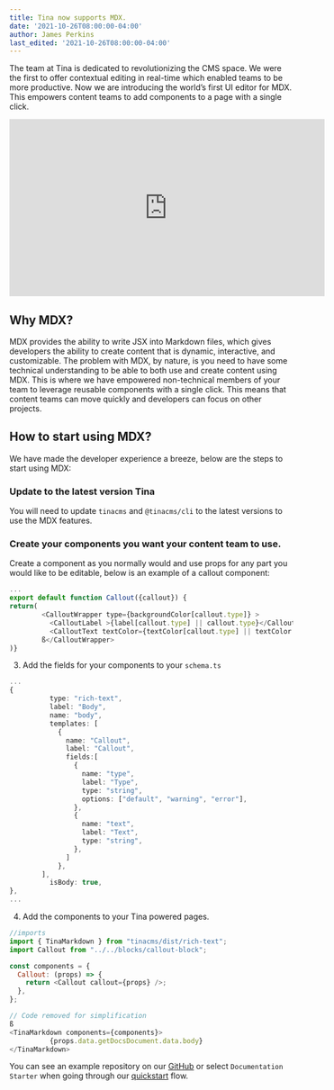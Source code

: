 ```yaml
---
title: Tina now supports MDX.
date: '2021-10-26T08:00:00-04:00'
author: James Perkins
last_edited: '2021-10-26T08:00:00-04:00'
---
```


The team at Tina is dedicated to revolutionizing the CMS space. We were the first to offer contextual editing in real-time which enabled teams to be more productive. Now we are introducing the world’s first UI editor for MDX. This empowers content teams to add components to a page with a single click. 

<iframe width="560" height="315" src="https://www.youtube.com/embed/yYysK7rCNM4" title="YouTube video player" frameborder="0" allow="accelerometer; autoplay; clipboard-write; encrypted-media; gyroscope; picture-in-picture" allowfullscreen="true"></iframe>

## Why MDX?

MDX provides the ability to write JSX into Markdown files, which gives developers the ability to create content that is dynamic, interactive, and customizable. The problem with MDX, by nature, is you need to have some technical understanding to be able to both use and create content using MDX. This is where we have empowered non-technical members of your team to leverage reusable components with a single click. This means that content teams can move quickly and developers can focus on other projects. 

## How to start using MDX?

We have made the developer experience a breeze, below are the steps to start using MDX:

### Update to the latest version Tina

You will need to update `tinacms` and `@tinacms/cli` to the latest versions to use the MDX features.

### Create your components you want your content team to use. 

Create a component as you normally would and use props for any part you would like to be editable, below is an example of a callout component:

```javascript
...
export default function Callout({callout}) {
return(  
        <CalloutWrapper type={backgroundColor[callout.type]} >
          <CalloutLabel >{label[callout.type] || callout.type}</CalloutLabel>
          <CalloutText textColor={textColor[callout.type] || textColor.default}>{callout?.text}</CalloutText>
        ß</CalloutWrapper>
)}
```

3. Add the fields for your components to your `schema.ts`

```typescript
...
{
          type: "rich-text",
          label: "Body",
          name: "body",
          templates: [
            {
              name: "Callout",
              label: "Callout",
              fields:[
                {
                  name: "type",
                  label: "Type",
                  type: "string",
                  options: ["default", "warning", "error"],
                },
                {
                  name: "text",
                  label: "Text",
                  type: "string",
                },
              ]
            },
        ],
          isBody: true,
},
...
```
4. Add the components to your Tina powered pages.
```javascript
//imports
import { TinaMarkdown } from "tinacms/dist/rich-text";
import Callout from "../../blocks/callout-block";

const components = {
  Callout: (props) => {
    return <Callout callout={props} />;
  },
};

// Code removed for simplification
ß
<TinaMarkdown components={components}>
          {props.data.getDocsDocument.data.body}
</TinaMarkdown>
```

You can see an example repository on our [GitHub](https://github.com/tinacms/tina-docs-example) or select `Documentation Starter` when going through our [quickstart](https://app.tina.io/quickstart) flow. 

